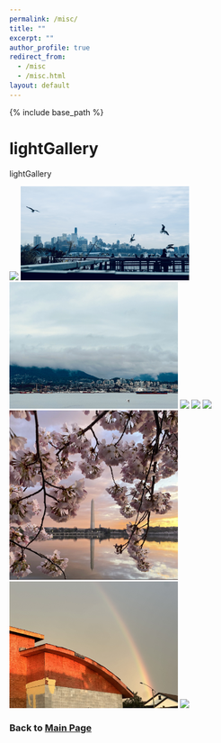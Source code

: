 ```yaml
---
permalink: /misc/
title: ""
excerpt: ""
author_profile: true
redirect_from: 
  - /misc
  - /misc.html
layout: default 
---
```


{% include base_path %}
<div class="header d-flex flex-column align-items-center">
  <h1 class="display-6 mt-3 mb-0">lightGallery</h1>
  <p class="lead mt-2 mb-4">
    lightGallery
  </p>
  <!-- <a class="btn mb-5 btn-outline-primary" href="https://github.com/sachinchoolur/lightGallery" target="_blank">View on GitHub</a> -->
</div>
<div class="gallery-container d-flex align-items-center justify-content-center" id="gallery-container">

  <a data-lg-size="800-600" class="gallery-item" data-src="images/pub/dc1.jpg" data-sub-html="<h4>Photo by - <a href='https://unsplash.com/@asoshiation' >Shah </a></h4><p> Location - <a href='https://unsplash.com/s/photos/shinimamiya%2C-osaka%2C-japan'>Shinimamiya, Osaka, Japan</a></p>">
    <img class="img-fluid" src="images/pub/HK.jpg" width="300"/>
  </a>

  <a data-lg-size="800-600" class="gallery-item" data-src="images/pub/dc1.jpg" data-sub-html="<h4>Photo by - <a href='https://unsplash.com/@asoshiation' >Shah </a></h4><p> Location - <a href='https://unsplash.com/s/photos/shinimamiya%2C-osaka%2C-japan'>Shinimamiya, Osaka, Japan</a></p>">
    <img class="img-fluid" src="images/pub/NYK.jpg" width="300"/>
  </a>

  <a data-lg-size="800-600" class="gallery-item" data-src="images/pub/dc1.jpg" data-sub-html="<h4>Photo by - <a href='https://unsplash.com/@asoshiation' >Shah </a></h4><p> Location - <a href='https://unsplash.com/s/photos/shinimamiya%2C-osaka%2C-japan'>Shinimamiya, Osaka, Japan</a></p>">
    <img class="img-fluid" src="images/pub/VAN.jpg" width="300"/>
  </a>

  <a data-lg-size="800-600" class="gallery-item" data-src="images/pub/dc1.jpg" data-sub-html="<h4>Photo by - <a href='https://unsplash.com/@asoshiation' >Shah </a></h4><p> Location - <a href='https://unsplash.com/s/photos/shinimamiya%2C-osaka%2C-japan'>Shinimamiya, Osaka, Japan</a></p>">
    <img class="img-fluid" src="images/pub/philly.jpg" width="300"/>
  </a>

  <a data-lg-size="1443-1329" class="gallery-item" data-src="images/pub/dc1.jpg" data-sub-html="<h4>Photo by - <a href='https://unsplash.com/@asoshiation' >Shah </a></h4><p> Location - <a href='https://unsplash.com/s/photos/shinimamiya%2C-osaka%2C-japan'>Shinimamiya, Osaka, Japan</a></p>">
    <img class="img-fluid" src="images/pub/dc1.jpg" width="300"/>
  </a>

   <a data-lg-size="400-300" class="gallery-item" data-src="images/pub/dc1.jpg" data-sub-html="<h4>Photo by - <a href='https://unsplash.com/@asoshiation' >Shah </a></h4><p> Location - <a href='https://unsplash.com/s/photos/shinimamiya%2C-osaka%2C-japan'>Shinimamiya, Osaka, Japan</a></p>">
    <img class="img-fluid" src="images/pub/dc2.jpg" width="300"/>
  </a>

  <a data-lg-size="800-600" class="gallery-item" data-src="images/pub/dc1.jpg" data-sub-html="<h4>Photo by - <a href='https://unsplash.com/@asoshiation' >Shah </a></h4><p> Location - <a href='https://unsplash.com/s/photos/shinimamiya%2C-osaka%2C-japan'>Shinimamiya, Osaka, Japan</a></p>">
    <img class="img-fluid" src="images/pub/dc3.jpg" width="300"/>
  </a>

  <a class="gallery-item" data-src="images/pub/Orlando.jpg" data-sub-html="<h4>Photo by - <a href='https://unsplash.com/@asoshiation' >Shah </a></h4><p> Location - <a href='https://unsplash.com/s/photos/shinimamiya%2C-osaka%2C-japan'>Orlando, FL, USA</a></p>">
    <img class="img-fluid" src="images/pub/Orlando.jpg" width="300"/>
  </a>

  <a data-lg-size="1400-1402" class="gallery-item" data-src="https://images.unsplash.com/photo-1613541444699-39429d990353?ixid=MXwxMjA3fDB8MHxwaG90by1wYWdlfHx8fGVufDB8fHw%3D&ixlib=rb-1.2.1&auto=format&fit=crop&w=1400&q=80" data-sub-html="<h4>Photo by - <a href='https://unsplash.com/@katherine_xx11' >Katherine Gu </a></h4><p> For all those years we were alone and helpless.</p>">
    <img class="img-fluid" src="https://images.unsplash.com/photo-1613541444699-39429d990353?ixid=MXwxMjA3fDB8MHxwaG90by1wYWdlfHx8fGVufDB8fHw%3D&ixlib=rb-1.2.1&auto=format&fit=crop&w=240&q=80" />
  </a>
</div>

<h3>Back to <a href="/">Main Page</a></h3>